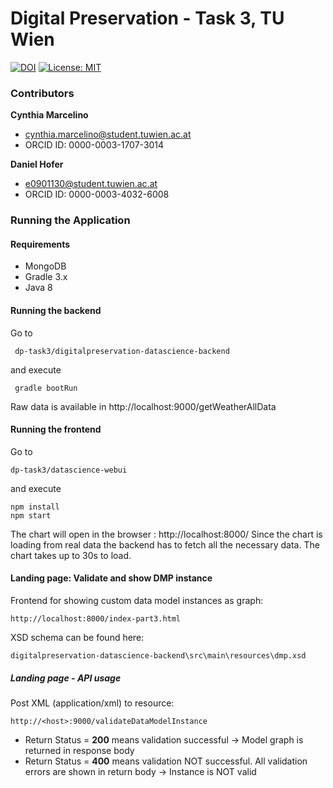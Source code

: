 # Digital Preservation - Task 3, TU Wien

[![DOI](https://zenodo.org/badge/DOI/10.5281/zenodo.802363.svg)](https://doi.org/10.5281/zenodo.802363)
[![License: MIT](https://img.shields.io/badge/License-MIT-yellow.svg)](https://opensource.org/licenses/MIT)

### Contributors

**Cynthia Marcelino**  
* cynthia.marcelino@student.tuwien.ac.at  
* ORCID ID: 0000-0003-1707-3014

**Daniel Hofer**  
* e0901130@student.tuwien.ac.at  
* ORCID ID: 0000-0003-4032-6008

### Running the Application

#### Requirements 
* MongoDB
* Gradle 3.x
* Java 8  

#### Running the backend

Go to 

     dp-task3/digitalpreservation-datascience-backend

and execute

     gradle bootRun
    
Raw data is available in http://localhost:9000/getWeatherAllData

#### Running the frontend

Go to

    dp-task3/datascience-webui
and execute 

    npm install
    npm start

The chart will open in the browser : http://localhost:8000/
Since the chart is loading from real data the backend has to fetch all the necessary data. The chart takes up to 30s to load.

#### Landing page: Validate and show DMP instance

Frontend for showing custom data model instances as graph:

    http://localhost:8000/index-part3.html

XSD schema can be found here:
    
    digitalpreservation-datascience-backend\src\main\resources\dmp.xsd

##### Landing page - API usage

Post XML (application/xml) to resource:

    http://<host>:9000/validateDataModelInstance

* Return Status = **200** means validation successful -> Model graph is returned in response body 
* Return Status = **400** means validation NOT successful. All validation errors are shown in return body -> Instance is NOT valid